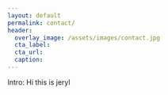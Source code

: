 ```yaml
---
layout: default
permalink: contact/
header:
  overlay_image: /assets/images/contact.jpg
  cta_label: 
  cta_url: 
  caption: 
---
```


Intro:
  Hi this is jeryl
